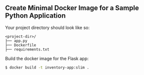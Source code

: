 ## Create Minimal Docker Image for a Sample Python Application

Your project directory should look like so:

```
<project-dir>/
├── app.py
├── Dockerfile
├── requirements.txt
```

Build the docker image for the Flask app:

```sh
$ docker build -t inventory-app:slim .
```
